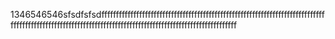 1346546546sfsdfsfsdfffffffffffffffffffffffffffffffffffffffffffffffffffffffffffffffffffffffffffffffffffffffffffffffffffffffffffffffffffffffffffffffffffffffffffffffffffffffffff
